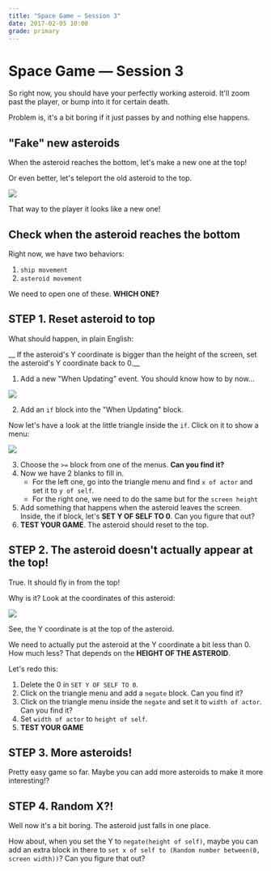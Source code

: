 ```yaml
---
title: "Space Game — Session 3"
date: 2017-02-05 10:00
grade: primary
---
```


# Space Game — Session 3

So right now, you should have your perfectly working asteroid. It'll zoom past
the player, or bump into it for certain death.

Problem is, it's a bit boring if it just passes by and nothing else happens.

## "Fake" new asteroids

When the asteroid reaches the bottom, let's make a new one at the top!

Or even better, let's teleport the old asteroid to the top.

![](http://i.imgur.com/aUYLUTF.png)

That way to the player it looks like a new one!

## Check when the asteroid reaches the bottom

Right now, we have two behaviors:

1. `ship movement`
2. `asteroid movement`

We need to open one of these. __WHICH ONE?__

## STEP 1. Reset asteroid to top

What should happen, in plain English:

__ If the asteroid's Y coordinate is bigger than the height of the screen, set the asteroid's Y coordinate back to 0.__

1. Add a new "When Updating" event. You should know how to by now...

![](http://i.imgur.com/BFo3d8s.png)

2. Add an `if` block into the "When Updating" block.

Now let's have a look at the little triangle inside the `if`. Click on it to show a menu:

![](http://i.imgur.com/eEuUc2O.png)

3. Choose the `>=` block from one of the menus. __Can you find it?__
4. Now we have 2 blanks to fill in.
    - For the left one, go into the triangle menu and find `x of actor` and set it to `y of self`.
    - For the right one, we need to do the same but for the `screen height`
5. Add something that happens when the asteroid leaves the screen. Inside, the
   if block, let's __SET Y OF SELF TO 0__. Can you figure that out?
6. __TEST YOUR GAME__. The asteroid should reset to the top.

## STEP 2. The asteroid doesn't actually appear at the top!

True. It should fly in from the top!

Why is it? Look at the coordinates of this asteroid:

![](http://i.imgur.com/mtdiLFX.png)

See, the Y coordinate is at the top of the asteroid.

We need to actually put the asteroid at the Y coordinate a bit less than 0. How
much less? That depends on the __HEIGHT OF THE ASTEROID__.

Let's redo this:

1. Delete the 0 in `SET Y OF SELF TO 0`.
2. Click on the triangle menu and add a `negate` block. Can you find it?
3. Click on the triangle menu inside the `negate` and set it to `width of actor`. Can you find it?
4. Set `width of actor` to `height of self`.
5. __TEST YOUR GAME__

## STEP 3. More asteroids!

Pretty easy game so far. Maybe you can add more asteroids to make it more interesting!?

## STEP 4. Random X?!

Well now it's a bit boring. The asteroid just falls in one place.

How about, when you set the Y to `negate(height of self)`, maybe you can add an
extra block in there to `set x of self to (Random number between(0, screen
width))`? Can you figure that out?





